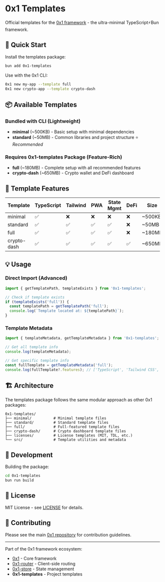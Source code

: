 # 0x1 Templates

Official templates for the [0x1 framework](https://github.com/Triex/0x1) - the ultra-minimal TypeScript⚡️Bun framework.

## 🚀 Quick Start

Install the templates package:

```bash
bun add 0x1-templates
```

Use with the 0x1 CLI:

```bash
0x1 new my-app --template full
0x1 new crypto-app --template crypto-dash
```

## 📦 Available Templates

### Bundled with CLI (Lightweight)
- **minimal** (~500KB) - Basic setup with minimal dependencies
- **standard** (~50MB) - Common libraries and project structure ⭐ *Recommended*

### Requires 0x1-templates Package (Feature-Rich)
- **full** (~180MB) - Complete setup with all recommended features
- **crypto-dash** (~650MB) - Crypto wallet and DeFi dashboard

## 🎯 Template Features

| Template | TypeScript | Tailwind | PWA | State Mgmt | DeFi | Size |
|----------|------------|----------|-----|------------|------|------|
| minimal | ✅ | ❌ | ❌ | ❌ | ❌ | ~500KB |
| standard | ✅ | ✅ | ✅ | ✅ | ❌ | ~50MB |
| full | ✅ | ✅ | ✅ | ✅ | ❌ | ~180MB |
| crypto-dash | ✅ | ✅ | ✅ | ✅ | ✅ | ~650MB |

## 💡 Usage

### Direct Import (Advanced)

```typescript
import { getTemplatePath, templateExists } from '0x1-templates';

// Check if template exists
if (templateExists('full')) {
  const templatePath = getTemplatePath('full');
  console.log(`Template located at: ${templatePath}`);
}
```

### Template Metadata

```typescript
import { templateMetadata, getTemplateMetadata } from '0x1-templates';

// Get all template info
console.log(templateMetadata);

// Get specific template info
const fullTemplate = getTemplateMetadata('full');
console.log(fullTemplate?.features); // ['TypeScript', 'Tailwind CSS', ...]
```

## 🏗️ Architecture

The templates package follows the same modular approach as other 0x1 packages:

```
0x1-templates/
├── minimal/          # Minimal template files
├── standard/         # Standard template files  
├── full/             # Full-featured template files
├── crypto-dash/      # Crypto dashboard template files
├── licenses/         # License templates (MIT, TDL, etc.)
└── src/              # Template utilities and metadata
```

## 🔄 Development

Building the package:

```bash
cd 0x1-templates
bun run build
```

## 📄 License

MIT License - see [LICENSE](../LICENSE) for details.

## 🤝 Contributing

Please see the main [0x1 repository](https://github.com/Triex/0x1) for contribution guidelines.

---

Part of the 0x1 framework ecosystem:
- [0x1](https://github.com/Triex/0x1) - Core framework
- [0x1-router](../0x1-router) - Client-side routing
- [0x1-store](../0x1-store) - State management
- **0x1-templates** - Project templates
